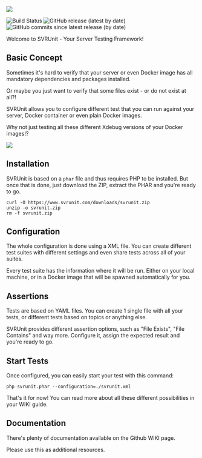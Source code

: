 
[<img src="https://raw.githubusercontent.com/wiki/boxblinkracer/svrunit/assets/logo.png">]()

![Build Status](https://github.com/svrunit/svrunit/actions/workflows/ci_pipe.yml/badge.svg) ![GitHub release (latest by date)](https://img.shields.io/github/v/release/svrunit/svrunit) ![GitHub commits since latest release (by date)](https://img.shields.io/github/commits-since/svrunit/svrunit/latest)



Welcome to SVRUnit - Your Server Testing Framework!

## Basic Concept

Sometimes it's hard to verify that your server or even Docker image has all mandatory dependencies and packages installed.

Or maybe you just want to verify that some files exist - or do not exist at all?!

SVRUnit allows you to configure different test that you can run against your server, Docker container or even plain Docker images.

Why not just testing all these different Xdebug versions of your Docker images!?

[<img src="https://raw.githubusercontent.com/wiki/boxblinkracer/svrunit/assets/test-result.png">]()

## Installation

SVRUnit is based on a `phar` file and thus requires PHP to be installed. But once that is done, just download the ZIP, extract the PHAR and you're ready to go.

```
curl -O https://www.svrunit.com/downloads/svrunit.zip
unzip -o svrunit.zip
rm -f svrunit.zip
```

## Configuration
The whole configuration is done using a XML file.
You can create different test suites with different settings and even share tests across all of your suites.

Every test suite has the information where it will be run.
Either on your local machine, or in a Docker image that will be spawned automatically for you.


## Assertions
Tests are based on YAML files. You can create 1 single file with all your tests, or different tests based on topics or anything else.

SVRUnit provides different assertion options, such as "File Exists", "File Contains" and way more. Configure it, assign the expected result and you're ready to go.


## Start Tests
Once configured, you can easily start your test with this command:

```
php svrunit.phar --configuration=./svrunit.xml
```

That's it for now!
You can read more about all these different possibilities in your WIKI guide.



## Documentation
There's plenty of documentation available on the Github WIKI page.

Please use this as additional resources.